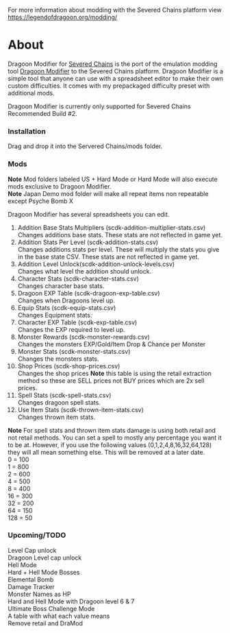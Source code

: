 For more information about modding with the Severed Chains platform view https://legendofdragoon.org/modding/

# About
Dragoon Modifier for [Severed Chains](https://legendofdragoon.org/projects/severed-chains/) is the port of the emulation modding tool [Dragoon Modifier](https://github.com/Legend-of-Dragoon-Modding/Dragoon-Modifier) to the Severed Chains platform. 
Dragoon Modifier is a simple tool that anyone can use with a spreadsheet editor to make their own custom difficulties. 
It comes with my prepackaged difficulty preset with additional mods.

Dragoon Modifier is currently only supported for Severed Chains Recommended Build #2.

### Installation

Drag and drop it into the Servered Chains/mods folder.

### Mods
**Note** Mod folders labeled US + Hard Mode or Hard Mode will also execute mods exclusive to Dragoon Modifier.<br/>
**Note** Japan Demo mod folder will make all repeat items non repeatable except Psyche Bomb X

Dragoon Modifier has several spreadsheets you can edit.
1.  Addition Base Stats Multipliers (scdk-addition-multiplier-stats.csv)<br/>
    Changes additions base stats. These stats are not reflected in game yet.
2.  Addition Stats Per Level (scdk-addition-stats.csv)<br/>
    Changes additions stats per level. These will multiply the stats you give in the base state CSV. These stats are not reflected in game yet.
3.  Addition Level Unlock(scdk-addition-unlock-levels.csv)<br/>
    Changes what level the addition should unlock.
4.  Character Stats (scdk-character-stats.csv)<br/>
    Changes character base stats.
5.  Dragoon EXP Table (scdk-dragoon-exp-table.csv)<br/>
    Changes when Dragoons level up.
6.  Equip Stats (scdk-equip-stats.csv)<br/>
    Changes Equipment stats.
7.  Character EXP Table (scdk-exp-table.csv)<br/>
    Changes the EXP required to level up.
8.  Monster Rewards (scdk-monster-rewards.csv)<br/>
    Changes the monsters EXP/Gold/Item Drop & Chance per Monster
9.  Monster Stats (scdk-monster-stats.csv)<br/>
    Changes the monsters stats.
10. Shop Prices (scdk-shop-prices.csv)<br/>
    Changes the shop prices **Note** this table is using the retail extraction method so these are SELL prices not BUY prices which are 2x sell prices.
11. Spell Stats (scdk-spell-stats.csv)<br/>
    Changes dragoon spell stats.
12. Use Item Stats (scdk-thrown-item-stats.csv)<br/>
    Changes thrown item stats.

**Note** For spell stats and thrown item stats damage is using both retail and not retail methods.
You can set a spell to mostly any percentage you want it to be at. 
However, if you use the following values (0,1,2,4,8,16,32,64,128) they will all mean something else.
This will be removed at a later date.<br/>
0   = 100<br/>
1   = 800<br/>
2   = 600<br/>
4   = 500<br/>
8   = 400<br/>
16  = 300<br/>
32  = 200<br/>
64  = 150<br/>
128 = 50

### Upcoming/TODO
Level Cap unlock<br/>
Dragoon Level cap unlock<br/>
Hell Mode<br/>
Hard + Hell Mode Bosses<br/>
Elemental Bomb<br/>
Damage Tracker<br/>
Monster Names as HP<br/>
Hard and Hell Mode with Dragoon level 6 & 7<br/>
Ultimate Boss Challenge Mode<br/>
A table with what each value means<br/>
Remove retail and DraMod